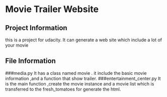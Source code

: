 # Movie Trailer Website
## Project Information
this is a project for udacity.
It can generate a web site which
include a lot of your movie
## File Information
###media.py
It has a class named movie . it include the basic movie information ,and a function that show trailer.
###entertainment_center.py
It is the main function ,create the movie instance and a movie list which is transferred to the fresh_tomatoes for generate the html.